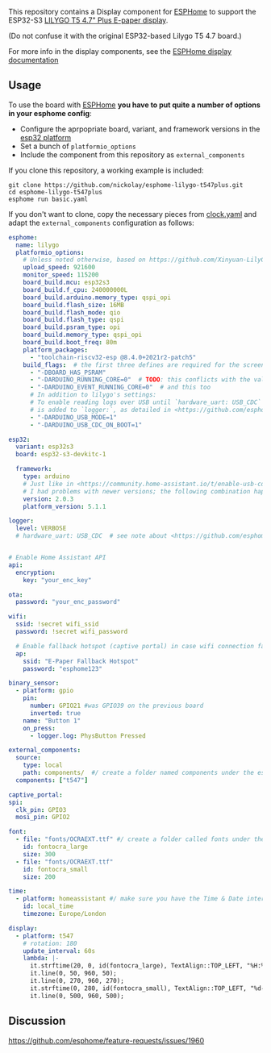 This repository contains a Display component for [ESPHome](https://esphome.io/)
to support the ESP32-S3 [LILYGO T5 4.7" Plus E-paper display](https://www.lilygo.cc/products/t5-4-7-inch-e-paper-v2-3).

(Do not confuse it with the original ESP32-based Lilygo T5 4.7 board.)

For more info in the display components, see the [ESPHome display documentation](https://esphome.io/#display-components)

## Usage

To use the board with [ESPHome](https://esphome.io/) **you have to put quite a
number of options in your esphome config**:
* Configure the aprpopriate board, variant, and framework versions in the
[esp32 platform](https://esphome.io/components/esp32.html)
* Set a bunch of `platformio_options`
* Include the component from this repository as `external_components` 

If you clone this repository, a working example is included:

    git clone https://github.com/nickolay/esphome-lilygo-t547plus.git
    cd esphome-lilygo-t547plus
    esphome run basic.yaml

If you don't want to clone, copy the necessary pieces from [clock.yaml](./clock.yaml)
and adapt the `external_components` configuration as follows:

```yaml
esphome:
  name: lilygo
  platformio_options:
    # Unless noted otherwise, based on https://github.com/Xinyuan-LilyGO/LilyGo-EPD47/blob/1eb6119fc31fcff7a6bafecb09f4225313859fc5/examples/demo/platformio.ini#L37
    upload_speed: 921600
    monitor_speed: 115200
    board_build.mcu: esp32s3
    board_build.f_cpu: 240000000L
    board_build.arduino.memory_type: qspi_opi
    board_build.flash_size: 16MB
    board_build.flash_mode: qio
    board_build.flash_type: qspi
    board_build.psram_type: opi
    board_build.memory_type: qspi_opi
    board_build.boot_freq: 80m
    platform_packages:
      - "toolchain-riscv32-esp @8.4.0+2021r2-patch5"
    build_flags:  # the first three defines are required for the screen library to function.
      - "-DBOARD_HAS_PSRAM"
      - "-DARDUINO_RUNNING_CORE=0"  # TODO: this conflicts with the value from platformio's idedata, spewing a lot of warnings during the build.
      - "-DARDUINO_EVENT_RUNNING_CORE=0"  # and this too
      # In addition to lilygo's settings:
      # To enable reading logs over USB until `hardware_uart: USB_CDC` support
      # is added to `logger:`, as detailed in <https://github.com/esphome/feature-requests/issues/1906>:
      - "-DARDUINO_USB_MODE=1"
      - "-DARDUINO_USB_CDC_ON_BOOT=1"

esp32:
  variant: esp32s3
  board: esp32-s3-devkitc-1

  framework:
    type: arduino
    # Just like in <https://community.home-assistant.io/t/enable-usb-cdc-to-log-hello-world-to-esp32-s3-dev-board-for-esphome/463164/10>
    # I had problems with newer versions; the following combination happens to work, so using it for now.
    version: 2.0.3
    platform_version: 5.1.1

logger:
  level: VERBOSE
  # hardware_uart: USB_CDC  # see note about <https://github.com/esphome/feature-requests/issues/1906> above


# Enable Home Assistant API
api:
  encryption:
    key: "your_enc_key"

ota:
  password: "your_enc_password"

wifi:
  ssid: !secret wifi_ssid
  password: !secret wifi_password

  # Enable fallback hotspot (captive portal) in case wifi connection fails
  ap:
    ssid: "E-Paper Fallback Hotspot"
    password: "esphome123"

binary_sensor:
  - platform: gpio
    pin: 
      number: GPIO21 #was GPIO39 on the previous board
      inverted: true
    name: "Button 1"
    on_press:
      - logger.log: PhysButton Pressed

external_components:
  source:
    type: local
    path: components/  #/ create a folder named components under the esphome directory : esphome/components then make another inside the components folder named t547 : esphome/components/t547 and copy the contents of the git folder t547 into it. /#
  components: ["t547"]

captive_portal:
spi:
  clk_pin: GPIO3
  mosi_pin: GPIO2

font:
  - file: "fonts/OCRAEXT.ttf" #/ create a folder called fonts under the main esphome folder if you do not already have one and copy the font file OCRAEXT.ttf into it or you will error during compiling the code /#
    id: fontocra_large
    size: 300
  - file: "fonts/OCRAEXT.ttf"
    id: fontocra_small
    size: 200

time:
  - platform: homeassistant #/ make sure you have the Time & Date intergration installed to Home Assistant or you will not get the correct time set after the first screen refresh. /#
    id: local_time
    timezone: Europe/London

display:
  - platform: t547
    # rotation: 180
    update_interval: 60s
    lambda: |-
      it.strftime(20, 0, id(fontocra_large), TextAlign::TOP_LEFT, "%H:%M", id(local_time).now());
      it.line(0, 50, 960, 50);
      it.line(0, 270, 960, 270);
      it.strftime(0, 280, id(fontocra_small), TextAlign::TOP_LEFT, "%d-%m-%y", id(local_time).now());
      it.line(0, 500, 960, 500);
```

## Discussion

https://github.com/esphome/feature-requests/issues/1960
